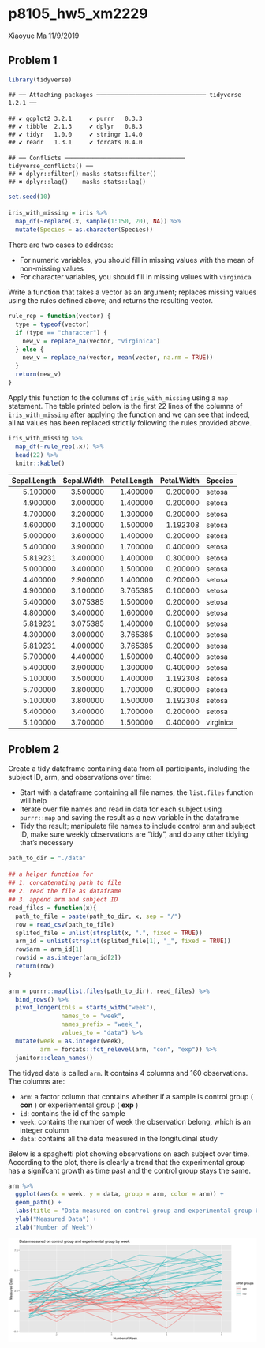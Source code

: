 p8105\_hw5\_xm2229
================
Xiaoyue Ma
11/9/2019

## Problem 1

``` r
library(tidyverse)
```

    ## ── Attaching packages ─────────────────────────────── tidyverse 1.2.1 ──

    ## ✔ ggplot2 3.2.1     ✔ purrr   0.3.3
    ## ✔ tibble  2.1.3     ✔ dplyr   0.8.3
    ## ✔ tidyr   1.0.0     ✔ stringr 1.4.0
    ## ✔ readr   1.3.1     ✔ forcats 0.4.0

    ## ── Conflicts ────────────────────────────────── tidyverse_conflicts() ──
    ## ✖ dplyr::filter() masks stats::filter()
    ## ✖ dplyr::lag()    masks stats::lag()

``` r
set.seed(10)

iris_with_missing = iris %>%
  map_df(~replace(.x, sample(1:150, 20), NA)) %>%
  mutate(Species = as.character(Species))
```

There are two cases to address:

  - For numeric variables, you should fill in missing values with the
    mean of non-missing values
  - For character variables, you should fill in missing values with
    `virginica`

Write a function that takes a vector as an argument; replaces missing
values using the rules defined above; and returns the resulting vector.

``` r
rule_rep = function(vector) {
  type = typeof(vector)
  if (type == "character") {
    new_v = replace_na(vector, "virginica")
  } else {
    new_v = replace_na(vector, mean(vector, na.rm = TRUE))
  }
  return(new_v)
}
```

Apply this function to the columns of `iris_with_missing` using a `map`
statement. The table printed below is the first 22 lines of the columns
of `iris_with_missing` after applying the function and we can see that
indeed, all `NA` values has been replaced strictlly following the rules
provided above.

``` r
iris_with_missing %>%
  map_df(~rule_rep(.x)) %>%
  head(22) %>%
  knitr::kable()
```

| Sepal.Length | Sepal.Width | Petal.Length | Petal.Width | Species   |
| -----------: | ----------: | -----------: | ----------: | :-------- |
|     5.100000 |    3.500000 |     1.400000 |    0.200000 | setosa    |
|     4.900000 |    3.000000 |     1.400000 |    0.200000 | setosa    |
|     4.700000 |    3.200000 |     1.300000 |    0.200000 | setosa    |
|     4.600000 |    3.100000 |     1.500000 |    1.192308 | setosa    |
|     5.000000 |    3.600000 |     1.400000 |    0.200000 | setosa    |
|     5.400000 |    3.900000 |     1.700000 |    0.400000 | setosa    |
|     5.819231 |    3.400000 |     1.400000 |    0.300000 | setosa    |
|     5.000000 |    3.400000 |     1.500000 |    0.200000 | setosa    |
|     4.400000 |    2.900000 |     1.400000 |    0.200000 | setosa    |
|     4.900000 |    3.100000 |     3.765385 |    0.100000 | setosa    |
|     5.400000 |    3.075385 |     1.500000 |    0.200000 | setosa    |
|     4.800000 |    3.400000 |     1.600000 |    0.200000 | setosa    |
|     5.819231 |    3.075385 |     1.400000 |    0.100000 | setosa    |
|     4.300000 |    3.000000 |     3.765385 |    0.100000 | setosa    |
|     5.819231 |    4.000000 |     3.765385 |    0.200000 | setosa    |
|     5.700000 |    4.400000 |     1.500000 |    0.400000 | setosa    |
|     5.400000 |    3.900000 |     1.300000 |    0.400000 | setosa    |
|     5.100000 |    3.500000 |     1.400000 |    1.192308 | setosa    |
|     5.700000 |    3.800000 |     1.700000 |    0.300000 | setosa    |
|     5.100000 |    3.800000 |     1.500000 |    1.192308 | setosa    |
|     5.400000 |    3.400000 |     1.700000 |    0.200000 | setosa    |
|     5.100000 |    3.700000 |     1.500000 |    0.400000 | virginica |

## Problem 2

Create a tidy dataframe containing data from all participants, including
the subject ID, arm, and observations over time:

  - Start with a dataframe containing all file names; the `list.files`
    function will help
  - Iterate over file names and read in data for each subject using
    `purrr::map` and saving the result as a new variable in the
    dataframe
  - Tidy the result; manipulate file names to include control arm and
    subject ID, make sure weekly observations are “tidy”, and do any
    other tidying that’s necessary

<!-- end list -->

``` r
path_to_dir = "./data"

## a helper function for 
## 1. concatenating path to file
## 2. read the file as dataframe
## 3. append arm and subject ID
read_files = function(x){
  path_to_file = paste(path_to_dir, x, sep = "/")
  row = read_csv(path_to_file)
  splited_file = unlist(strsplit(x, ".", fixed = TRUE))
  arm_id = unlist(strsplit(splited_file[1], "_", fixed = TRUE))
  row$arm = arm_id[1]
  row$id = as.integer(arm_id[2])
  return(row)
}

arm = purrr::map(list.files(path_to_dir), read_files) %>%
  bind_rows() %>%
  pivot_longer(cols = starts_with("week"), 
               names_to = "week",
               names_prefix = "week_",
               values_to = "data") %>%
  mutate(week = as.integer(week),
         arm = forcats::fct_relevel(arm, "con", "exp")) %>%
  janitor::clean_names()
```

The tidyed data is called `arm`. It contains 4 columns and 160
observations. The columns are:

  - `arm`: a factor column that contains whether if a sample is control
    group ( **con** ) or experiemental group ( **exp** )
  - `id`: contains the id of the sample
  - `week`: contains the number of week the observation belong, which is
    an integer column
  - `data`: contains all the data measured in the longitudinal study

Below is a spaghetti plot showing observations on each subject over
time. According to the plot, there is clearly a trend that the
experimental group has a signifcant growth as time past and the control
group stays the same.

``` r
arm %>% 
  ggplot(aes(x = week, y = data, group = arm, color = arm)) +
  geom_path() + 
  labs(title = "Data measured on control group and experimental group by week", colour = "ARM groups") + 
  ylab("Measured Data") + 
  xlab("Number of Week")
```

![](p8105_hw5_xm2229_files/figure-gfm/unnamed-chunk-5-1.png)<!-- -->

